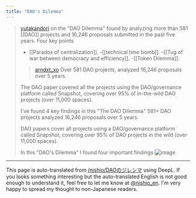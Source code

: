 ```yaml
---
title: "DAO's Dilemma"
---
```


> [yutakandori](https://x.com/yutakandori/status/1818118190725316795) on the "DAO Dilemma" found by analyzing more than 581 [[DAO]] projects and 16,246 proposals submitted in the past five years. Four key points
>
>  - [[Paradox of centralization]].
>  -[[technical time bomb]].
> -[[Tug of war between democracy and efficiency]].
>  -[[Token Dilemma]].
>  >[arndxt_xo](https://x.com/arndxt_xo/status/1818118190725316795) Over 581 DAO projects, analyzed 16,246 proposals over 5 years.
>
>  The DAO paper covered all the projects using the DAO/governance platform called Snapshot, covering over 95% of in-the-wild DAO projects (over 11,000 spaces).
>
>  I've found 4 key findings in this "The DAO Dilemma"
>  581+ DAO projects analyzed 16,246 proposals over 5 years.
>
>  DAO papers cover all projects using a DAO/governance platform called Snapshot, covering over 95% of DAO projects in the wild (over 11,000 spaces).
>
>  In this "DAO's Dilemma" I found four important findings
>  ![image](https://pbs.twimg.com/media/GTtA1OJa4AAQq0p?format=png&name=medium#.png)


---
This page is auto-translated from [/nishio/DAOのジレンマ](https://scrapbox.io/nishio/DAOのジレンマ) using DeepL. If you looks something interesting but the auto-translated English is not good enough to understand it, feel free to let me know at [@nishio_en](https://twitter.com/nishio_en). I'm very happy to spread my thought to non-Japanese readers.
